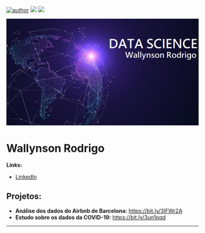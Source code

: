[![author](https://img.shields.io/badge/author-wrodrigohs-red.svg)](https://www.linkedin.com/in/wrodrigohs/) [![](https://img.shields.io/badge/python-3.8+-blue.svg)](https://www.python.org/downloads/release/python-388//) [![](![Flutter](https://img.shields.io/badge/Flutter-%2302569B.svg?style=for-the-badge&logo=Flutter&logoColor=white))](https://flutter.dev/) 

<p align="center">
  <img src="banner.jpg" >
</p>

# Wallynson Rodrigo

**Links:**
* [LinkedIn](https://www.linkedin.com/in/wrodrigohs)

## Projetos:

* **Análise dos dados do Airbnb de Barcelona:** https://bit.ly/3lFWr2A
* **Estudo sobre os dados da COVID-19:** https://bit.ly/3un1pqd

---

